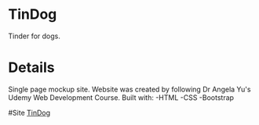 # TinDog
Tinder for dogs.

# Details
Single page mockup site.  Website was created by following Dr Angela Yu's Udemy Web Development Course.
Built with:
-HTML
-CSS
-Bootstrap

#Site
[TinDog](https://mrvicyu.github.io/bs_course_tindog/)


